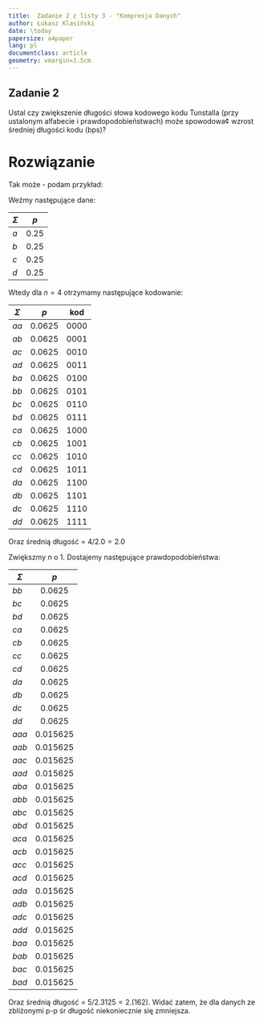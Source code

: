 ```yaml
---
title:  Zadanie 2 z listy 3 - "Kompresja Danych"
author: Łukasz Klasiński
date: \today
papersize: a4paper
lang: pl
documentclass: article
geometry: vmargin=1.5cm
---
```


## Zadanie 2
Ustal czy zwiększenie długości słowa kodowego kodu Tunstalla (przy ustalonym alfabecie i prawdopodobieństwach) może spowodowa¢ wzrost średniej długości kodu (bps)?

# Rozwiązanie

Tak może - podam przykład:

Weźmy następujące dane:

| $\Sigma$ |   $p$  |
|----------|:------:|
| $a$      | 0.25   |
| $b$      | 0.25   |
| $c$      | 0.25   |
| $d$      | 0.25   |

Wtedy dla $n = 4$ otrzymamy następujące kodowanie:

| $\Sigma$ |   $p$  |   kod   |
|----------|:------:|:-------:|
| $aa$     | 0.0625 |0000     |
| $ab$     | 0.0625 |0001     |
| $ac$     | 0.0625 |0010     |
| $ad$     | 0.0625 |0011     |
| $ba$     | 0.0625 |0100     |
| $bb$     | 0.0625 |0101     |
| $bc$     | 0.0625 |0110     |
| $bd$     | 0.0625 |0111     |
| $ca$     | 0.0625 |1000     |
| $cb$     | 0.0625 |1001     |
| $cc$     | 0.0625 |1010     |
| $cd$     | 0.0625 |1011     |
| $da$     | 0.0625 |1100     |
| $db$     | 0.0625 |1101     |
| $dc$     | 0.0625 |1110     |
| $dd$     | 0.0625 |1111     |

Oraz średnią długość = $4 / 2.0 = 2.0$

Zwiększmy $n$ o 1. Dostajemy następujące prawdopodobieństwa:

| $\Sigma$ |   $p$    |
|----------|:--------:|
| $bb$     | 0.0625   |
| $bc$     | 0.0625   |
| $bd$     | 0.0625   |
| $ca$     | 0.0625   |
| $cb$     | 0.0625   |
| $cc$     | 0.0625   |
| $cd$     | 0.0625   |
| $da$     | 0.0625   |
| $db$     | 0.0625   |
| $dc$     | 0.0625   |
| $dd$     | 0.0625   |
|$aaa$     | 0.015625 |
|$aab$     | 0.015625 | 
|$aac$     | 0.015625 | 
|$aad$     | 0.015625 |
|$aba$     | 0.015625 |
|$abb$     | 0.015625 | 
|$abc$     | 0.015625 |
|$abd$     | 0.015625 |
|$aca$     | 0.015625 |
|$acb$     | 0.015625 |
|$acc$     | 0.015625 |
|$acd$     | 0.015625 |
|$ada$     | 0.015625 |
|$adb$     | 0.015625 |
|$adc$     | 0.015625 |
|$add$     | 0.015625 |
|$baa$     | 0.015625 |
|$bab$     | 0.015625 |
|$bac$     | 0.015625 |
|$bad$     | 0.015625 |


Oraz średnią długość = $5 / 2.3125 = 2.(162)$. Widać zatem, że dla danych ze zbliżonymi p-p śr długość niekoniecznie się zmniejsza.
